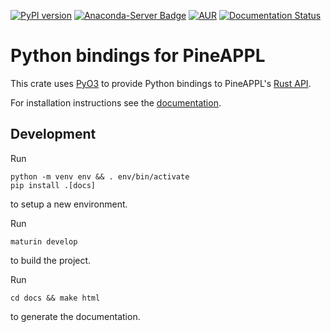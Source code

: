 [![PyPI version](https://badge.fury.io/py/pineappl.svg)](https://badge.fury.io/py/pineappl)
[![Anaconda-Server Badge](https://anaconda.org/conda-forge/pineappl/badges/installer/conda.svg)](https://anaconda.org/conda-forge/pineappl)
[![AUR](https://img.shields.io/aur/version/pineappl)](https://aur.archlinux.org/packages/pineappl)
[![Documentation Status](https://readthedocs.org/projects/pineappl/badge/?version=latest)](https://pineappl.readthedocs.io/en/latest/?badge=latest)

# Python bindings for PineAPPL

This crate uses [PyO3] to provide Python bindings to PineAPPL's [Rust API].

For installation instructions see the [documentation].

[PyO3]: https://pyo3.rs
[Rust API]: https://docs.rs/pineappl
[documentation]: https://pineappl.readthedocs.io/en/latest/installation.html

## Development

Run

```shell
python -m venv env && . env/bin/activate
pip install .[docs]
```

to setup a new environment.


Run

```shell
maturin develop
```

to build the project.

Run

```shell
cd docs && make html
```

to generate the documentation.
